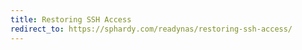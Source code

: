 ```yaml
---
title: Restoring SSH Access
redirect_to: https://sphardy.com/readynas/restoring-ssh-access/
---
```

